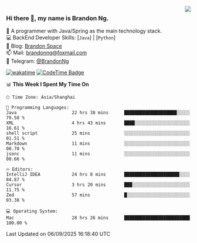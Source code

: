 <img  align="right" src="https://github-readme-stats-brandon0824.vercel.app/api/top-langs/?username=brandon0824&layout=compact">

### Hi there 👋, my name is Brandon Ng.

🌱 A programmer with Java/Spring as the main technology stack.  
💻 BackEnd Developer Skills: [`Java`] | [`Python`]  
📝 Blog: [Brandon Space](https://blog.brandonng.cc)  
📫 Mail: brandonng@foxmail.com  
📰 Telegram: [@BrandonNg](https://t.me/BrandonNg24)  

[![wakatime](https://wakatime.com/badge/user/940cafbf-f9d5-4b24-9a07-19bb072f52bb.svg)](https://wakatime.com/@940cafbf-f9d5-4b24-9a07-19bb072f52bb)
[![CodeTime Badge](https://shields.jannchie.com/endpoint?style=plastic&color=&url=https%3A%2F%2Fapi.codetime.dev%2Fv3%2Fusers%2Fshield%3Fuid%3D128%26minutes%3D10080)](https://codetime.dev)

<!--START_SECTION:waka-->
📊 **This Week I Spent My Time On** 

```text
🕑︎ Time Zone: Asia/Shanghai

💬 Programming Languages: 
Java                     22 hrs 38 mins      ████████████████████░░░░░   79.58 % 
XML                      4 hrs 43 mins       ████░░░░░░░░░░░░░░░░░░░░░   16.61 % 
shell script             25 mins             ░░░░░░░░░░░░░░░░░░░░░░░░░   01.51 % 
Markdown                 11 mins             ░░░░░░░░░░░░░░░░░░░░░░░░░   00.70 % 
jsonc                    11 mins             ░░░░░░░░░░░░░░░░░░░░░░░░░   00.66 % 

🔥 Editors: 
IntelliJ IDEA            24 hrs 8 mins       █████████████████████░░░░   84.87 % 
Cursor                   3 hrs 20 mins       ███░░░░░░░░░░░░░░░░░░░░░░   11.75 % 
Zed                      57 mins             █░░░░░░░░░░░░░░░░░░░░░░░░   03.38 % 

💻 Operating System: 
Mac                      28 hrs 26 mins      █████████████████████████   100.00 % 
```


 Last Updated on 06/09/2025 16:18:40 UTC
<!--END_SECTION:waka-->
